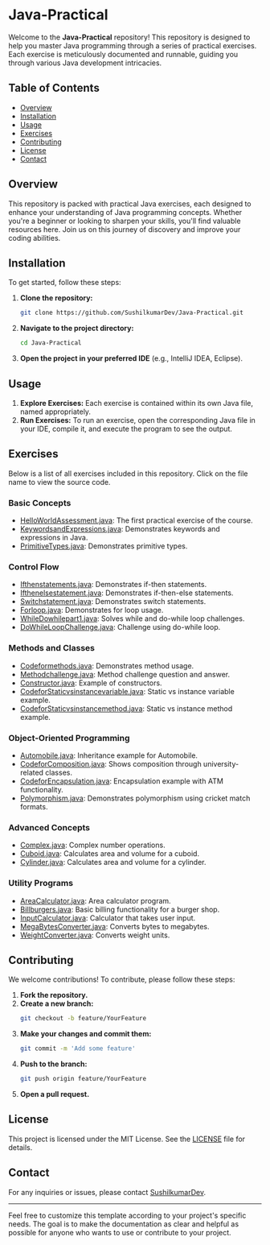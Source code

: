 # Java-Practical

Welcome to the **Java-Practical** repository! This repository is designed to help you master Java programming through a series of practical exercises. Each exercise is meticulously documented and runnable, guiding you through various Java development intricacies.

## Table of Contents

- [Overview](#overview)
- [Installation](#installation)
- [Usage](#usage)
- [Exercises](#exercises)
- [Contributing](#contributing)
- [License](#license)
- [Contact](#contact)

## Overview

This repository is packed with practical Java exercises, each designed to enhance your understanding of Java programming concepts. Whether you're a beginner or looking to sharpen your skills, you'll find valuable resources here. Join us on this journey of discovery and improve your coding abilities.

## Installation

To get started, follow these steps:

1. **Clone the repository:**
    ```bash
    git clone https://github.com/SushilkumarDev/Java-Practical.git
    ```
2. **Navigate to the project directory:**
    ```bash
    cd Java-Practical
    ```
3. **Open the project in your preferred IDE** (e.g., IntelliJ IDEA, Eclipse).

## Usage

1. **Explore Exercises:** Each exercise is contained within its own Java file, named appropriately.
2. **Run Exercises:** To run an exercise, open the corresponding Java file in your IDE, compile it, and execute the program to see the output.

## Exercises

Below is a list of all exercises included in this repository. Click on the file name to view the source code.

### Basic Concepts
- [HelloWorldAssessment.java](src/main/java/HelloWorldAssessment.java): The first practical exercise of the course.
- [KeywordsandExpressions.java](src/main/java/KeywordsandExpressions.java): Demonstrates keywords and expressions in Java.
- [PrimitiveTypes.java](src/main/java/PrimitiveTypes.java): Demonstrates primitive types.

### Control Flow
- [Ifthenstatements.java](src/main/java/Ifthenstatements.java): Demonstrates if-then statements.
- [Ifthenelsestatement.java](src/main/java/Ifthenelsestatement.java): Demonstrates if-then-else statements.
- [Switchstatement.java](src/main/java/Switchstatement.java): Demonstrates switch statements.
- [Forloop.java](src/main/java/Forloop.java): Demonstrates for loop usage.
- [WhileDowhilepart1.java](src/main/java/WhileDowhilepart1.java): Solves while and do-while loop challenges.
- [DoWhileLoopChallenge.java](src/main/java/DoWhileLoopChallenge.java): Challenge using do-while loop.

### Methods and Classes
- [Codeformethods.java](src/main/java/Codeformethods.java): Demonstrates method usage.
- [Methodchallenge.java](src/main/java/Methodchallenge.java): Method challenge question and answer.
- [Constructor.java](src/main/java/Constructor.java): Example of constructors.
- [CodeforStaticvsinstancevariable.java](src/main/java/CodeforStaticvsinstancevariable.java): Static vs instance variable example.
- [CodeforStaticvsinstancemethod.java](src/main/java/CodeforStaticvsinstancemethod.java): Static vs instance method example.

### Object-Oriented Programming
- [Automobile.java](src/main/java/Automobile.java): Inheritance example for Automobile.
- [CodeforComposition.java](src/main/java/CodeforComposition.java): Shows composition through university-related classes.
- [CodeforEncapsulation.java](src/main/java/CodeforEncapsulation.java): Encapsulation example with ATM functionality.
- [Polymorphism.java](src/main/java/Polymorphism.java): Demonstrates polymorphism using cricket match formats.

### Advanced Concepts
- [Complex.java](src/main/java/Complex.java): Complex number operations.
- [Cuboid.java](src/main/java/Cuboid.java): Calculates area and volume for a cuboid.
- [Cylinder.java](src/main/java/Cylinder.java): Calculates area and volume for a cylinder.

### Utility Programs
- [AreaCalculator.java](src/main/java/AreaCalculator.java): Area calculator program.
- [Billburgers.java](src/main/java/Billburgers.java): Basic billing functionality for a burger shop.
- [InputCalculator.java](src/main/java/InputCalculator.java): Calculator that takes user input.
- [MegaBytesConverter.java](src/main/java/MegaBytesConverter.java): Converts bytes to megabytes.
- [WeightConverter.java](src/main/java/WeightConverter.java): Converts weight units.

## Contributing

We welcome contributions! To contribute, please follow these steps:

1. **Fork the repository.**
2. **Create a new branch:**
    ```bash
    git checkout -b feature/YourFeature
    ```
3. **Make your changes and commit them:**
    ```bash
    git commit -m 'Add some feature'
    ```
4. **Push to the branch:**
    ```bash
    git push origin feature/YourFeature
    ```
5. **Open a pull request.**

## License

This project is licensed under the MIT License. See the [LICENSE](LICENSE) file for details.

## Contact

For any inquiries or issues, please contact [SushilkumarDev](https://github.com/SushilkumarDev).

---

Feel free to customize this template according to your project's specific needs. The goal is to make the documentation as clear and helpful as possible for anyone who wants to use or contribute to your project.
